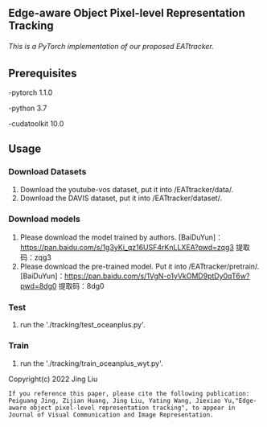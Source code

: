 ## Edge-aware Object Pixel-level Representation Tracking

###### This is a PyTorch implementation of our proposed EATtracker. 

## Prerequisites
-pytorch 1.1.0

-python 3.7

-cudatoolkit 10.0

Usage
--------------------------
### Download Datasets
1. Download the youtube-vos dataset, put it into /EATtracker/data/.
2. Download the DAVIS dataset, put it into /EATtracker/dataset/.

### Download models 
1. Please download the model trained by authors. [BaiDuYun]：https://pan.baidu.com/s/1g3yKi_qz16USF4rKnLLXEA?pwd=zqg3 提取码：zqg3 
2. Please download the pre-trained model. Put it into /EATtracker/pretrain/. [BaiDuYun]：https://pan.baidu.com/s/1VgN-o1yVkOMD9ptDy0qT6w?pwd=8dg0 
提取码：8dg0 


### Test
1. run the './tracking/test_oceanplus.py'.
### Train 
1. run the './tracking/train_oceanplus_wyt.py'.

Copyright(c) 2022 Jing Liu
```
If you reference this paper, please cite the following publication:
Peiguang Jing, Zijian Huang, Jing Liu, Yating Wang, Jiexiao Yu,"Edge-aware object pixel-level representation tracking", to appear in Journal of Visual Communication and Image Representation.
```
